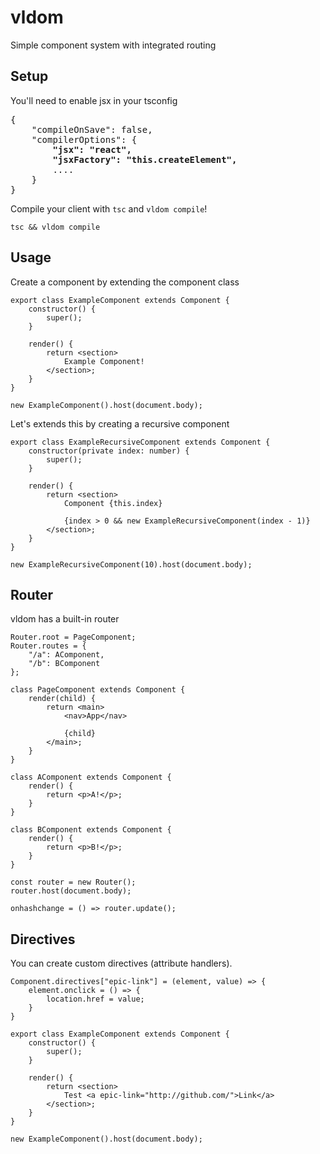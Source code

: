 # vldom
Simple component system with integrated routing

## Setup
You'll need to enable jsx in your tsconfig
<pre>{
	"compileOnSave": false,
	"compilerOptions": {
		<b>"jsx": "react",
		"jsxFactory": "this.createElement",</b>
		....
	}
}</pre>

Compile your client with `tsc` and `vldom compile`!
```
tsc && vldom compile
```

## Usage
Create a component by extending the component class

```
export class ExampleComponent extends Component {
	constructor() {
		super();
	}

	render() {
		return <section>
			Example Component!
		</section>;
	}
}

new ExampleComponent().host(document.body);
```

Let's extends this by creating a recursive component

```
export class ExampleRecursiveComponent extends Component {
	constructor(private index: number) {
		super();
	}

	render() {
		return <section>
			Component {this.index}

			{index > 0 && new ExampleRecursiveComponent(index - 1)}
		</section>;
	}
}

new ExampleRecursiveComponent(10).host(document.body);
```

## Router
vldom has a built-in router
```
Router.root = PageComponent;
Router.routes = {
	"/a": AComponent,
	"/b": BComponent
};

class PageComponent extends Component {
	render(child) {
		return <main>
			<nav>App</nav>

			{child}
		</main>;
	}
}

class AComponent extends Component {
	render() {
		return <p>A!</p>;
	}
}

class BComponent extends Component {
	render() {
		return <p>B!</p>;
	}
}

const router = new Router();
router.host(document.body);

onhashchange = () => router.update();
```

## Directives
You can create custom directives (attribute handlers).

```
Component.directives["epic-link"] = (element, value) => {
	element.onclick = () => {
		location.href = value;
	}
}

export class ExampleComponent extends Component {
	constructor() {
		super();
	}

	render() {
		return <section>
			Test <a epic-link="http://github.com/">Link</a>
		</section>;
	}
}

new ExampleComponent().host(document.body);
```